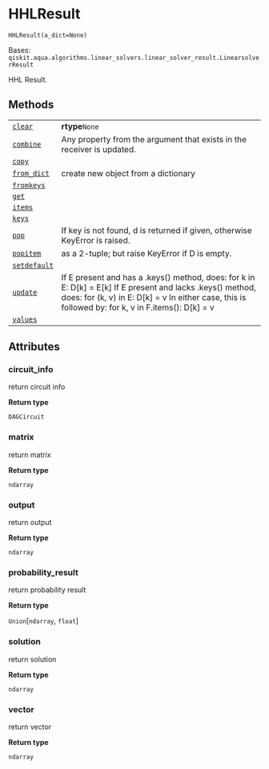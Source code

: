 # HHLResult

`HHLResult(a_dict=None)`

Bases: `qiskit.aqua.algorithms.linear_solvers.linear_solver_result.LinearsolverResult`

HHL Result.

## Methods

|                                                                                                                                                       |                                                                                                                                                                                                                      |
| ----------------------------------------------------------------------------------------------------------------------------------------------------- | -------------------------------------------------------------------------------------------------------------------------------------------------------------------------------------------------------------------- |
| [`clear`](qiskit.aqua.algorithms.HHLResult.clear#qiskit.aqua.algorithms.HHLResult.clear "qiskit.aqua.algorithms.HHLResult.clear")                     | **rtype**`None`                                                                                                                                                                                                      |
| [`combine`](qiskit.aqua.algorithms.HHLResult.combine#qiskit.aqua.algorithms.HHLResult.combine "qiskit.aqua.algorithms.HHLResult.combine")             | Any property from the argument that exists in the receiver is updated.                                                                                                                                               |
| [`copy`](qiskit.aqua.algorithms.HHLResult.copy#qiskit.aqua.algorithms.HHLResult.copy "qiskit.aqua.algorithms.HHLResult.copy")                         |                                                                                                                                                                                                                      |
| [`from_dict`](qiskit.aqua.algorithms.HHLResult.from_dict#qiskit.aqua.algorithms.HHLResult.from_dict "qiskit.aqua.algorithms.HHLResult.from_dict")     | create new object from a dictionary                                                                                                                                                                                  |
| [`fromkeys`](qiskit.aqua.algorithms.HHLResult.fromkeys#qiskit.aqua.algorithms.HHLResult.fromkeys "qiskit.aqua.algorithms.HHLResult.fromkeys")         |                                                                                                                                                                                                                      |
| [`get`](qiskit.aqua.algorithms.HHLResult.get#qiskit.aqua.algorithms.HHLResult.get "qiskit.aqua.algorithms.HHLResult.get")                             |                                                                                                                                                                                                                      |
| [`items`](qiskit.aqua.algorithms.HHLResult.items#qiskit.aqua.algorithms.HHLResult.items "qiskit.aqua.algorithms.HHLResult.items")                     |                                                                                                                                                                                                                      |
| [`keys`](qiskit.aqua.algorithms.HHLResult.keys#qiskit.aqua.algorithms.HHLResult.keys "qiskit.aqua.algorithms.HHLResult.keys")                         |                                                                                                                                                                                                                      |
| [`pop`](qiskit.aqua.algorithms.HHLResult.pop#qiskit.aqua.algorithms.HHLResult.pop "qiskit.aqua.algorithms.HHLResult.pop")                             | If key is not found, d is returned if given, otherwise KeyError is raised.                                                                                                                                           |
| [`popitem`](qiskit.aqua.algorithms.HHLResult.popitem#qiskit.aqua.algorithms.HHLResult.popitem "qiskit.aqua.algorithms.HHLResult.popitem")             | as a 2-tuple; but raise KeyError if D is empty.                                                                                                                                                                      |
| [`setdefault`](qiskit.aqua.algorithms.HHLResult.setdefault#qiskit.aqua.algorithms.HHLResult.setdefault "qiskit.aqua.algorithms.HHLResult.setdefault") |                                                                                                                                                                                                                      |
| [`update`](qiskit.aqua.algorithms.HHLResult.update#qiskit.aqua.algorithms.HHLResult.update "qiskit.aqua.algorithms.HHLResult.update")                 | If E present and has a .keys() method, does: for k in E: D\[k] = E\[k] If E present and lacks .keys() method, does: for (k, v) in E: D\[k] = v In either case, this is followed by: for k, v in F.items(): D\[k] = v |
| [`values`](qiskit.aqua.algorithms.HHLResult.values#qiskit.aqua.algorithms.HHLResult.values "qiskit.aqua.algorithms.HHLResult.values")                 |                                                                                                                                                                                                                      |

## Attributes

### circuit\_info

return circuit info

**Return type**

`DAGCircuit`

### matrix

return matrix

**Return type**

`ndarray`

### output

return output

**Return type**

`ndarray`

### probability\_result

return probability result

**Return type**

`Union`\[`ndarray`, `float`]

### solution

return solution

**Return type**

`ndarray`

### vector

return vector

**Return type**

`ndarray`
